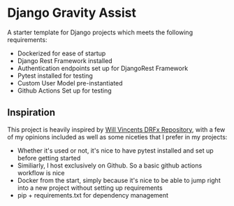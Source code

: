 # Django Gravity Assist
A starter template for Django projects which meets the following requirements:
* Dockerized for ease of startup
* Django Rest Framework installed
* Authentication endpoints set up for DjangoRest Framework
* Pytest installed for testing
* Custom User Model pre-instantiated
* Github Actions Set up for testing


## Inspiration
This project is heavily inspired by [Will Vincents DRFx Repository](https://github.com/wsvincent/drfx), with a few of my opinions included as well as some niceties that I prefer in my projects:
* Whether it's used or not, it's nice to have pytest installed and set up before getting started
* Similiarly, I host exclusively on Github. So a basic github actions workflow is nice
* Docker from the start, simply because it's nice to be able to jump right into a new project without setting up requirements
* pip + requirements.txt for dependency management
